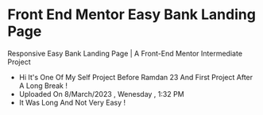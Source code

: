 # Front End Mentor Easy Bank Landing Page

Responsive Easy Bank Landing Page | A Front-End Mentor Intermediate Project

- Hi It's One Of My Self Project Before Ramdan 23 And First Project After A Long Break !
- Uploaded On 8/March/2023 , Wenesday , 1:32 PM
- It Was Long And Not Very Easy !
